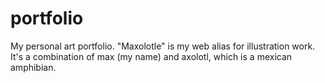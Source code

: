 # portfolio
My personal art portfolio. 
"Maxolotle" is my web alias for illustration work. 
It's a combination of max (my name) and axolotl, which is a mexican amphibian.

